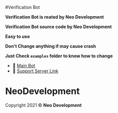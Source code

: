 #Verification Bot


**Verification Bot is reated by Neo Development**

**Verification Bot source code by Neo Development**


**Easy to use**


**Don't Change anything if may cause crash**

**Just Check `examples` folder to know how to change**


- 🔗 [Main Bot](https://discord.com/api/oauth2/authorize?client_id=902956836133699614&permissions=8&scope=bot%20applications.commands)
- 🔗 [Support Server Link](https://discord.gg/UqHPc6ccgp)


#  NeoDevelopment
Copyright 2021 © **Neo Development**
